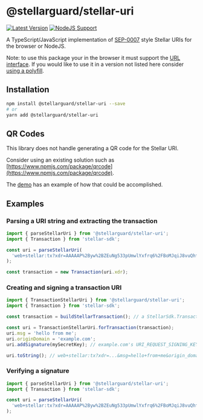 # @stellarguard/stellar-uri

[![Latest Version](https://img.shields.io/npm/v/@stellarguard/stellar-uri.svg)](https://img.shields.io/npm/v/@stellarguard/stellar-uri.svg)
[![NodeJS Support](https://img.shields.io/node/v/@stellarguard/stellar-uri.svg)](https://img.shields.io/node/v/@stellarguard/stellar-uri.svg)

A TypeScript/JavaScript implementation of [SEP-0007](https://github.com/stellar/stellar-protocol/blob/master/ecosystem/sep-0007.md) style Stellar URIs for the browser or NodeJS.

Note: to use this package your in the browser it must support the [URL interface](https://developer.mozilla.org/en-US/docs/Web/API/URL#Browser_compatibility). If you would like to use it in a version not listed here consider [using a polyfill](https://www.npmjs.com/package/url-polyfill).

## Installation

```bash
npm install @stellarguard/stellar-uri --save
# or
yarn add @stellarguard/stellar-uri
```

## QR Codes

This library does not handle generating a QR code for the Stellar URI.

Consider using an existing solution such as [https://www.npmjs.com/package/qrcode](https://www.npmjs.com/package/qrcode).

The [demo](https://stellarguard.github.io/stellar-uri/demo) has an example of how that could be accomplished.

## Examples

### Parsing a URI string and extracting the transaction

```js
import { parseStellarUri } from '@stellarguard/stellar-uri';
import { Transaction } from 'stellar-sdk';

const uri = parseStellarUri(
  'web+stellar:tx?xdr=AAAAAP%2Byw%2BZEuNg533pUmwlYxfrq6%2FBoMJqiJ8vuQhf6rHWmAAAAZAB8NHAAAAABAAAAAAAAAAAAAAABAAAAAAAAAAEAAAAA%2F7LD5kS42DnfelSbCVjF%2Burr8GgwmqIny%2B5CF%2FqsdaYAAAAAAAAAAACYloAAAAAAAAAAAA'
);

const transaction = new Transaction(uri.xdr);
```

### Creating and signing a transaction URI

```js
import { TransactionStellarUri } from '@stellarguard/stellar-uri';
import { Transaction } from 'stellar-sdk';

const transaction = buildStellarTransaction(); // a StellarSdk.Transaction

const uri = TransactionStellarUri.forTransaction(transaction);
uri.msg = 'hello from me';
uri.originDomain = 'example.com';
uri.addSignature(mySecretKey); // example.com's URI_REQUEST_SIGNING_KEY

uri.toString(); // web+stellar:tx?xdr=...&msg=hello+from+me&origin_domain=example.com&signature=...
```

### Verifying a signature

```js
import { parseStellarUri } from '@stellarguard/stellar-uri';
import { Transaction } from 'stellar-sdk';

const uri = parseStellarUri(
  'web+stellar:tx?xdr=AAAAAP%2Byw%2BZEuNg533pUmwlYxfrq6%2FBoMJqiJ8vuQhf6rHWmAAAAZAB8NHAAAAABAAAAAAAAAAAAAAABAAAAAAAAAAEAAAAA%2F7LD5kS42DnfelSbCVjF%2Burr8GgwmqIny%2B5CF%2FqsdaYAAAAAAAAAAACYloAAAAAAAAAAAA'
);
```
